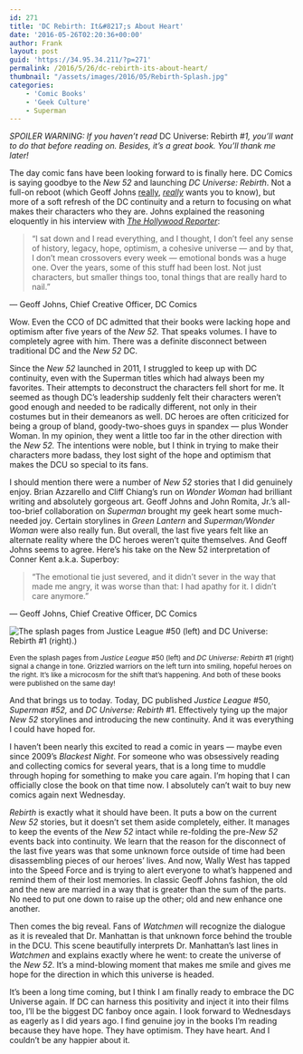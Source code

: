 ```yaml
---
id: 271
title: 'DC Rebirth: It&#8217;s About Heart'
date: '2016-05-26T02:20:36+00:00'
author: Frank
layout: post
guid: 'https://34.95.34.211/?p=271'
permalink: /2016/5/26/dc-rebirth-its-about-heart/
thumbnail: "/assets/images/2016/05/Rebirth-Splash.jpg"
categories:
    - 'Comic Books'
    - 'Geek Culture'
    - Superman
---
```


*SPOILER WARNING: If you haven’t read* DC Universe: Rebirth *#1, you’ll want to do that before reading on. Besides, it’s a great book. You’ll thank me later!*

The day comic fans have been looking forward to is finally here. DC Comics is saying goodbye to the *New 52* and launching *DC Universe: Rebirth*. Not a full-on reboot (which Geoff Johns [really](https://www.youtube.com/watch?v=Bge-LAgnUrw), [*really*](http://www.hollywoodreporter.com/heat-vision/rebirth-geoff-johns-talks-bringing-897289) wants you to know), but more of a soft refresh of the DC continuity and a return to focusing on what makes their characters who they are. Johns explained the reasoning eloquently in his interview with [*The Hollywood Reporter*](http://www.hollywoodreporter.com/heat-vision/rebirth-geoff-johns-talks-bringing-897289):

>	“I sat down and I read everything, and I thought, 
>	I don’t feel any sense of history, legacy, hope, optimism, 
>	a cohesive universe — and by that, I don’t mean crossovers
>	every week — emotional bonds was a huge one. Over the years,
>	some of this stuff had been lost. Not just characters, 
>	but smaller things too, tonal things that are really hard to nail.”

— Geoff Johns, Chief Creative Officer, DC Comics

Wow. Even the CCO of DC admitted that their books were lacking hope and optimism after five years of the *New 52.* That speaks volumes. I have to completely agree with him. There was a definite disconnect between traditional DC and the *New 52* DC.

Since the *New 52* launched in 2011, I struggled to keep up with DC continuity, even with the Superman titles which had always been my favorites. Their attempts to deconstruct the characters fell short for me. It seemed as though DC’s leadership suddenly felt their characters weren’t good enough and needed to be radically different, not only in their costumes but in their demeanors as well. DC heroes are often criticized for being a group of bland, goody-two-shoes guys in spandex — plus Wonder Woman. In my opinion, they went a little too far in the other direction with the *New 52.* The intentions were noble, but I think in trying to make their characters more badass, they lost sight of the hope and optimism that makes the DCU so special to its fans.

I should mention there were a number of *New 52* stories that I did genuinely enjoy. Brian Azzarello and Cliff Chiang’s run on *Wonder Woman* had brilliant writing and absolutely gorgeous art. Geoff Johns and John Romita, Jr.’s all-too-brief collaboration on *Superman* brought my geek heart some much-needed joy. Certain storylines in *Green Lantern* and *Superman/Wonder Woman* were also really fun. But overall, the last five years felt like an alternate reality where the DC heroes weren’t quite themselves. And Geoff Johns seems to agree. Here’s his take on the New 52 interpretation of Conner Kent a.k.a. Superboy:

>	“The emotional tie just severed, and it didn’t sever 
>	in the way that made me angry, it was worse than that: 
>	I had apathy for it. I didn’t care anymore.”

— Geoff Johns, Chief Creative Officer, DC Comics

![The splash pages from Justice League&nbsp;#50 (left) and DC Universe: Rebirth #1 (right).)]({{site.url}}{{site.baseurl}}/assets/images/2016/05/image-asset-copy.jpg)

<span style="font-size:12px">Even the splash pages from *Justice League* #50 (left) and *DC Universe: Rebirth* #1 (right) signal a change in tone. Grizzled warriors on the left turn into smiling, hopeful heroes on the right. It’s like a microcosm for the shift that’s happening. And both of these books were published on the same day!</span>

And that brings us to today. Today, DC published *Justice League* #50, *Superman #52,* and *DC Universe: Rebirth* #1. Effectively tying up the major *New 52* storylines and introducing the new continuity. And it was everything I could have hoped for.

I haven’t been nearly this excited to read a comic in years — maybe even since 2009’s *Blackest Night*. For someone who was obsessively reading and collecting comics for several years, that is a long time to muddle through hoping for something to make you care again. I’m hoping that I can officially close the book on that time now. I absolutely can’t wait to buy new comics again next Wednesday.

*Rebirth* is exactly what it should have been. It puts a bow on the current *New 52* stories, but it doesn’t set them aside completely, either. It manages to keep the events of the *New 52* intact while re-folding the pre-*New 52* events back into continuity. We learn that the reason for the disconnect of the last five years was that some unknown force outside of time had been disassembling pieces of our heroes’ lives. And now, Wally West has tapped into the Speed Force and is trying to alert everyone to what’s happened and remind them of their lost memories. In classic Geoff Johns fashion, the old and the new are married in a way that is greater than the sum of the parts. No need to put one down to raise up the other; old and new enhance one another.

Then comes the big reveal. Fans of *Watchmen* will recognize the dialogue as it is revealed that Dr. Manhattan is that unknown force behind the trouble in the DCU. This scene beautifully interprets Dr. Manhattan’s last lines in *Watchmen* and explains exactly where he went: to create the universe of the *New 52*. It’s a mind-blowing moment that makes me smile and gives me hope for the direction in which this universe is headed.

It’s been a long time coming, but I think I am finally ready to embrace the DC Universe again. If DC can harness this positivity and inject it into their films too, I’ll be the biggest DC fanboy once again. I look forward to Wednesdays as eagerly as I did years ago. I find genuine joy in the books I’m reading because they have hope. They have optimism. They have heart. And I couldn’t be any happier about it.